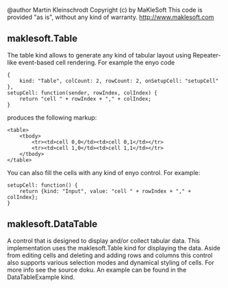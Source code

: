 @author Martin Kleinschrodt
Copyright (c) by MaKleSoft
This code is provided "as is", without any kind of warranty.
http://www.maklesoft.com

## maklesoft.Table
The table kind allows to generate any kind of tabular layout using Repeater-like event-based cell rendering. For example the enyo code

	{
		kind: "Table", colCount: 2, rowCount: 2, onSetupCell: "setupCell"
	},
	setupCell: function(sender, rowIndex, colIndex) {
		return "cell " + rowIndex + "," + colIndex;
	}

produces the following markup:

	<table>
		<tbody>
			<tr><td>cell 0,0</td><td>cell 0,1</td></tr>
			<tr><td>cell 1,0</td><td>cell 1,1</td></tr>
		</tbody>
	</table>

You can also fill the cells with any kind of enyo control. For example:

	setupCell: function() {
		return {kind: "Input", value: "cell " + rowIndex + "," + colIndex};
	}

## maklesoft.DataTable
A control that is designed to display and/or collect tabular data. This implementation uses the maklesoft.Table kind for displaying the data. Aside from editing cells and deleting and adding rows and columns this control also supports various selection modes and dynamical styling of cells. For more info see the source doku. An example can be found in the DataTableExample kind.
